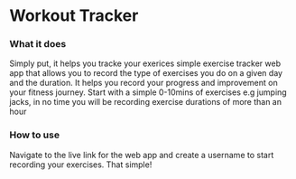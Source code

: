 # Workout Tracker

### What it does

Simply put, it helps you tracke your exerices
simple exercise tracker web app that allows you to record the type of exercises you do on a given day and the duration.
It helps you record your progress and improvement on your fitness journey. 
Start with a simple 0-10mins of exercises e.g jumping jacks, in no time you will be recording exercise durations of more than an hour

### How to use

Navigate to the live link for the web app and create a username to start recording your exercises. That simple!



